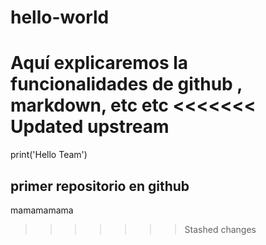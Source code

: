 # hello-world


Aquí explicaremos la funcionalidades de github , markdown, etc etc 
<<<<<<< Updated upstream
=======
print('Hello Team')


## primer repositorio en github


mamamamama
>>>>>>> Stashed changes
